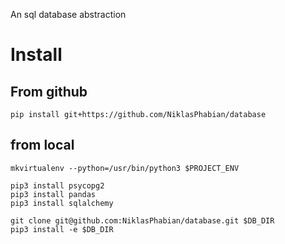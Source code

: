 An sql database abstraction
# Install
## From github
    pip install git+https://github.com/NiklasPhabian/database
        
## from local
    mkvirtualenv --python=/usr/bin/python3 $PROJECT_ENV

    pip3 install psycopg2
    pip3 install pandas
    pip3 install sqlalchemy

    git clone git@github.com:NiklasPhabian/database.git $DB_DIR
    pip3 install -e $DB_DIR

